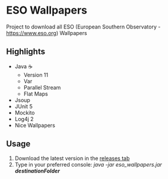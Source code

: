 # ESO Wallpapers
Project to download all ESO (European Southern Observatory - https://www.eso.org) Wallpapers

## Highlights   
- Java :coffee:
  - Version 11
  - Var
  - Parallel Stream
  - Flat Maps
- Jsoup
- JUnit 5
- Mockito
- Log4j 2
- Nice Wallpapers

## Usage
1. Download the latest version in the [releases tab](https://github.com/CristianoPassos/personal-projects/releases/tag/1.0.0)
2. Type in your preferred console: *java -jar eso_wallpapers.jar **destinationFolder***



